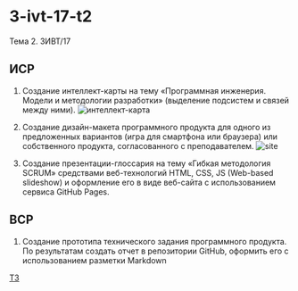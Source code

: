 # 3-ivt-17-t2
Тема 2. 3ИВТ/17

## ИСР

1. Создание интеллект-карты на тему «Программная инженерия. Модели и методологии разработки» (выделение подсистем и связей между ними).
![интеллект-карта](https://user-images.githubusercontent.com/31893521/72062433-df659780-32e8-11ea-8f09-3bb6c7d02776.png)

2. Создание дизайн-макета программного продукта для одного из предложенных вариантов (игра для смартфона или браузера) или собственного продукта, согласованного с преподавателем.
![site](https://user-images.githubusercontent.com/31893521/65372060-945d4100-dc73-11e9-83ca-2204b24cf8c7.png)

3. Создание презентации-глоссария на тему «Гибкая методология SCRUM» средствами веб-технологий HTML, CSS, JS (Web-based slideshow) и оформление его в виде веб-сайта с использованием сервиса GitHub Pages.

## ВСР

1. Создание прототипа технического задания программного продукта. По результатам создать отчет в репозитории GitHub, оформить его с использованием разметки Markdown

[ТЗ](https://github.com/ctel-prj-mng/3-ivt-17-t2-Akwatore/blob/master/TZ.md)
